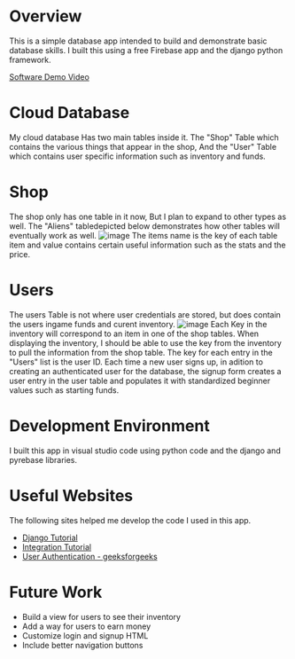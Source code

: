 # Overview
This is a simple database app intended to build and demonstrate basic database skills. I built this using a free Firebase app and the django python framework.

[Software Demo Video](https://youtu.be/WP0Oaw7k9jQ)

# Cloud Database
My cloud database Has two main tables inside it. The "Shop" Table which contains the various things that appear in the shop, And the "User" Table which contains user specific information such as inventory and funds. 
  
  # Shop
  The shop only has one table in it now, But I plan to expand to other types as well. The "Aliens" tabledepicted below demonstrates how other tables will eventually work as well.
  ![image](https://github.com/DanielSaunders-SoftwarePortfolio/Public-Portfolio/assets/131573288/2bb0600d-18c3-4d7e-8f4d-c095da374434)
  The items name is the key of each table item and value contains certain useful information such as the stats and the price.

  # Users
  The users Table is not where user credentials are stored, but does contain the users ingame funds and curent inventory.
  ![image](https://github.com/DanielSaunders-SoftwarePortfolio/Public-Portfolio/assets/131573288/f6e777c1-82bc-49ac-8336-2eb41f8e0172)
  Each Key in the inventory will correspond to an item in one of the shop tables. When displaying the inventory, I should be able to use the key from the inventory to pull the information from the shop table.
  The key for each entry in the "Users" list is the user ID. Each time a new user signs up, in adition to creating an authenticated user for the database, the signup form creates a user entry in the user table and populates it with standardized beginner values such as starting funds.

# Development Environment
I built this app in visual studio code using python code and the django and pyrebase libraries.

# Useful Websites
The following sites helped me develop the code I used in this app.

- [Django Tutorial](https://docs.djangoproject.com/en/4.2/intro/tutorial01/)
- [Integration Tutorial]([http://url.link.goes.here](https://www.section.io/engineering-education/integrating-firebase-database-in-django/))
- [User Authentication - geeksforgeeks](https://www.geeksforgeeks.org/django-authentication-project-with-firebase/)


# Future Work
- Build a view for users to see their inventory
- Add a way for users to earn money
- Customize login and signup HTML
- Include better navigation buttons
